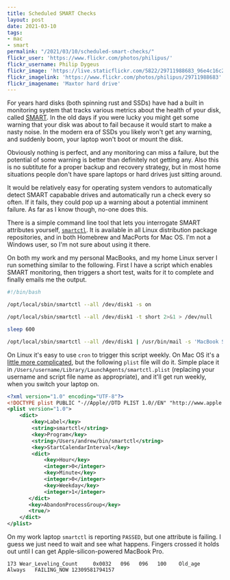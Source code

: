 ```yaml
---
title: Scheduled SMART Checks
layout: post
date: 2021-03-10
tags:
- mac
- smart
permalink: "/2021/03/10/scheduled-smart-checks/"
flickr_user: 'https://www.flickr.com/photos/philipus/'
flickr_username: Philip Dygeus
flickr_image: 'https://live.staticflickr.com/5822/29711988683_96e4c16c23.jpg'
flickr_imagelink: 'https://www.flickr.com/photos/philipus/29711988683'
flickr_imagename: 'Maxtor hard drive'
---
```

For years hard disks (both spinning rust and SSDs) have had a built in monitoring system that tracks
various metrics about the health of your disk, called [SMART](https://en.wikipedia.org/wiki/S.M.A.R.T.).
In the old days if you were lucky you might get some warning that your disk was about to fail because
it would start to make a nasty noise. In the modern era of SSDs you likely won't get any warning, and
suddenly boom, your laptop won't boot or mount the disk.

Obviously nothing is perfect, and any monitoring can miss a failure, but the potential of some warning
is better than definitely not getting any. Also this is no subtitute for a proper backup and recovery
strategy, but in most home situations people don't have spare laptops or hard drives just sitting around.

It would be relatively easy for operating system vendors to automatically detect SMART capabable drives
and automatically run a check every so often. If it fails, they could pop up a warning about a potential
imminent failure. As far as I know though, no-one does this.
<!--more-->

There is a simple command line tool that lets you interrogate SMART attributes yourself,
[`smartctl`](https://www.smartmontools.org/). It is available in all Linux distribution package repositories,
and in both Homebrew and MacPorts for Mac OS. I'm not a Windows user, so I'm not sure about using it there.

On both my work and my personal MacBooks, and my home Linux server I run something similar to the following.
First I have a script which enables SMART monitoring, then triggers a short test, waits for it to complete
and finally emails me the output.

```bash
#!/bin/bash

/opt/local/sbin/smartctl --all /dev/disk1 -s on

/opt/local/sbin/smartctl --all /dev/disk1 -t short 2>&1 > /dev/null

sleep 600

/opt/local/sbin/smartctl --all /dev/disk1 | /usr/bin/mail -s 'MacBook SMART' myemailaddress
```

On Linux it's easy to use `cron` to trigger this script weekly. On Mac OS it's a [little more complicated](
https://superuser.com/questions/126907/how-can-i-get-a-script-to-run-every-day-on-mac-os-x),
but the following `plist` file will do it. Simple place it in `/Users/username/Library/LaunchAgents/smartctl.plist`
(replacing your username and script file name as appropriate), and it'll get run weekly, when you switch
your laptop on.

```xml
<?xml version="1.0" encoding="UTF-8"?>
<!DOCTYPE plist PUBLIC "-//Apple//DTD PLIST 1.0//EN" "http://www.apple.com/DTDs/PropertyList-1.0.dtd">
<plist version="1.0">
    <dict>
        <key>Label</key>
        <string>smartctl</string>
        <key>Program</key>
        <string>/Users/andrew/bin/smartctl</string>
        <key>StartCalendarInterval</key>
        <dict>
            <key>Hour</key>
            <integer>0</integer>
            <key>Minute</key>
            <integer>0</integer>
            <key>Weekday</key>
            <integer>1</integer>
       </dict>
       <key>AbandonProcessGroup</key>
       <true/>
    </dict>
</plist>
```

On my work laptop `smartctl` is reporting `PASSED`, but one attribute is failing. I guess we just need
to wait and see what happens. Fingers crossed it holds out until I can get Apple-silicon-powered MacBook Pro.

```plain
173 Wear_Leveling_Count     0x0032   096   096   100    Old_age   Always   FAILING_NOW 12309581794157
```
